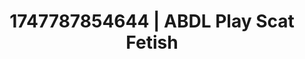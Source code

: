 ---
categories:
- Chastity play
- Whipped cream play
- Delirious pleasure
- Erotic dance
- Soft domination
image: /assets/images/1747787854644.jpg
layout: post
seo:
  description: Featured content with sensual Scat Fetish, ABDL Play. HD images available.
  keywords: Scat Fetish, ABDL Play
  og_image: /assets/images/1747787854644.jpg
  schema_type: VisualArtwork
tags:
- ABDL Play
- Scat Fetish
- '#1747787854644'
title: 1747787854644 | ABDL Play Scat Fetish
---